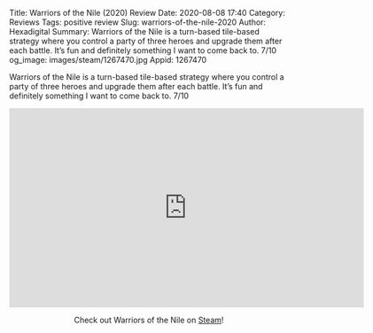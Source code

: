 Title: Warriors of the Nile (2020) Review
Date: 2020-08-08 17:40
Category: Reviews
Tags: positive review
Slug: warriors-of-the-nile-2020
Author: Hexadigital
Summary: Warriors of the Nile is a turn-based tile-based strategy where you control a party of three heroes and upgrade them after each battle. It’s fun and definitely something I want to come back to. 7/10
og_image: images/steam/1267470.jpg
Appid: 1267470

Warriors of the Nile is a turn-based tile-based strategy where you control a party of three heroes and upgrade them after each battle. It’s fun and definitely something I want to come back to. 7/10

<center><iframe src="https://www.youtube.com/embed/cutiKIkIVec?feature=oembed" allow="accelerometer; autoplay; encrypted-media; gyroscope; picture-in-picture" width="640" height="360" frameborder="0"></iframe>

Check out Warriors of the Nile on [Steam](https://store.steampowered.com/app/1267470/?curator_clanid=34633900)!</center>
